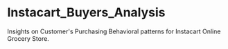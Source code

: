 # Instacart_Buyers_Analysis
Insights on Customer's Purchasing Behavioral patterns for Instacart Online Grocery Store.
